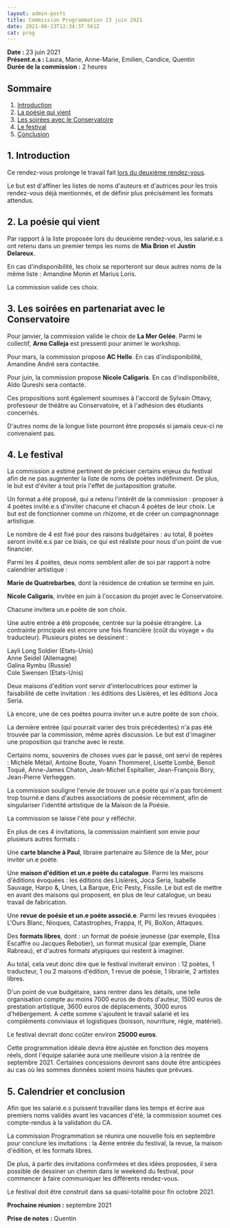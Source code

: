 ```yaml
---
layout: admin-posts
title: Commission Programmation 23 juin 2021
date: 2021-06-23T12:34:37.561Z
cat: prog
---
```

**Date :** 23 juin 2021  
**Présent.e.s :** Laura, Marie, Anne-Marie, Emilien, Candice, Quentin  
**Durée de la commission :** 2 heures

## Sommaire

1. [Introduction](#un)
2. [La poésie qui vient](#deux)
3. [Les soirées avec le Conservatoire](#trois)
4. [Le festival](#quatre)
5. [Conclusion](#cinq)

## <a href="#un"></a> 1\. Introduction

Ce rendez-vous prolonge le travail fait [lors du deuxième rendez-vous]().

Le but est d'affiner les listes de noms d'auteurs et d'autrices pour les trois rendez-vous déjà mentionnés, et de définir plus précisément les formats attendus.

## <a href="#deux"></a> 2\. La poésie qui vient

Par rapport à la liste proposée lors du deuxième rendez-vous, les salarié.e.s ont retenu dans un premier temps les noms de **Mia Brion** et **Justin Delareux**.

En cas d'indisponibilité, les choix se reporteront sur deux autres noms de la même liste : Amandine Monin et Marius Loris.

La commission valide ces choix.

## <a href="#trois"></a> 3\. Les soirées en partenariat avec le Conservatoire

Pour janvier, la commission valide le choix de **La Mer Gelée**. Parmi le collectif, **Arno Calleja** est pressenti pour animer le workshop.

Pour mars, la commission propose **AC Hello**. En cas d'indisponibilité, Amandine André sera contactée.

Pour juin, la commission propose **Nicole Caligaris**. En cas d'indisponibilité, Aldo Qureshi sera contacté.

Ces propositions sont également soumises à l'accord de Sylvain Ottavy, professeur de théâtre au Conservatoire, et à l'adhésion des étudiants concernés.

D'autres noms de la longue liste pourront être proposés si jamais ceux-ci ne convenaient pas.

## <a href="#quatre"></a> 4\. Le festival

La commission a estimé pertinent de préciser certains enjeux du festival afin de ne pas augmenter la liste de noms de poètes indéfiniment. De plus, le but est d'éviter à tout prix l'effet de juxtaposition gratuite.

Un format a été proposé, qui a retenu l'intérêt de la commission : proposer à 4 poètes invité.e.s d'inviter chacune et chacun 4 poètes de leur choix. Le but est de fonctionner comme un rhizome, et de créer un compagnonnage artistique.

Le nombre de 4 est fixé pour des raisons budgétaires : au total, 8 poètes seront invité.e.s par ce biais, ce qui est réaliste pour nous d'un point de vue financier.

Parmi les 4 poètes, deux noms semblent aller de soi par rapport à notre calendrier artistique :

**Marie de Quatrebarbes**, dont la résidence de création se termine en juin.

**Nicole Caligaris**, invitée en juin à l'occasion du projet avec le Conservatoire.

Chacune invitera un.e poète de son choix.

Une autre entrée a été proposée, centrée sur la poésie étrangère. La contrainte principale est encore une fois financière (coût du voyage + du traducteur). Plusieurs pistes se dessinent :

Layli Long Soldier (Etats-Unis)  
Anne Seidel (Allemagne)  
Galina Rymbu (Russie)  
Cole Swensen (Etats-Unis)

Deux maisons d'édition vont servir d'interlocutrices pour estimer la faisabilité de cette invitation : les éditions des Lisières, et les éditions Joca Seria.

Là encore, une de ces poètes pourra inviter un.e autre poète de son choix.

La dernière entrée (qui pourrait varier des trois précédentes) n'a pas été trouvée par la commission, même après discussion. Le but est d'imaginer une proposition qui tranche avec le reste.

Certains noms, souvenirs de choses vues par le passé, ont servi de repères : Michèle Métail, Antoine Boute, Yoann Thommerel, Lisette Lombé, Benoit Toqué, Anne-James Chaton, Jean-Michel Espitallier, Jean-François Bory, Jean-Pierre Verheggen.

La commission souligne l'envie de trouver un.e poète qui n'a pas forcément trop tourné.e dans d'autres associations de poésie récemment, afin de singulariser l'identité artistique de la Maison de la Poésie.

La commission se laisse l'été pour y réfléchir.

En plus de ces 4 invitations, la commission maintient son envie pour plusieurs autres formats :

Une **carte blanche à Paul**, libraire partenaire au Silence de la Mer, pour inviter un.e poète.

Une **maison d'édition et un.e poète du catalogue**. Parmi les maisons d'éditions évoquées : les éditions des Lisières, Joca Seria, Isabelle Sauvage, Harpo &, Unes, La Barque, Eric Pesty, Fissile. Le but est de mettre en avant des maisons qui proposent, en plus de leur catalogue, un beau travail de fabrication.

Une **revue de poésie et un.e poète associé.e**. Parmi les revues évoquées : L'Ours Blanc, Nioques, Catastrophes, Frappa, If, Pli, BoXon, Attaques.

Des **formats libres**, dont : un format de poésie jeunesse (par exemple, Elsa Escaffre ou Jacques Rebotier), un format musical (par exemple, Diane Rabreau), et d'autres formats atypiques qui restent à imaginer.

Au total, cela veut donc dire que le festival inviterait environ : 12 poètes, 1 traducteur, 1 ou 2 maisons d'édition, 1 revue de poésie, 1 librairie, 2 artistes libres.

D'un point de vue budgétaire, sans rentrer dans les détails, une telle organisation compte au moins 7000 euros de droits d'auteur, 1500 euros de prestation artistique, 3600 euros de déplacements, 3000 euros d'hébergement. A cette somme s'ajoutent le travail salarié et les compléments conviviaux et logistiques (boisson, nourriture, régie, matériel).

Le festival devrait donc coûter environ **25000 euros**.

Cette programmation idéale devra être ajustée en fonction des moyens réels, dont l'équipe salariée aura une meilleure vision à la rentrée de septembre 2021. Certaines concessions devront sans doute être anticipées au cas où les sommes données soient moins hautes que prévues.

## <a href="#cinq"></a> 5\. Calendrier et conclusion

Afin que les salarié.e.s puissent travailler dans les temps et écrire aux premiers noms validés avant les vacances d'été, la commission soumet ces compte-rendus à la validation du CA.

La commission Programmation se réunira une nouvelle fois en septembre pour conclure les invitations : la 4ème entrée du festival, la revue, la maison d'édition, et les formats libres.

De plus, à partir des invitations confirmées et des idées proposées, il sera possible de dessiner un chemin dans le weekend du festival, pour commencer à faire communiquer les différents rendez-vous.

Le festival doit être construit dans sa quasi-totalité pour fin octobre 2021.

**Prochaine réunion :** septembre 2021

**Prise de notes :** Quentin